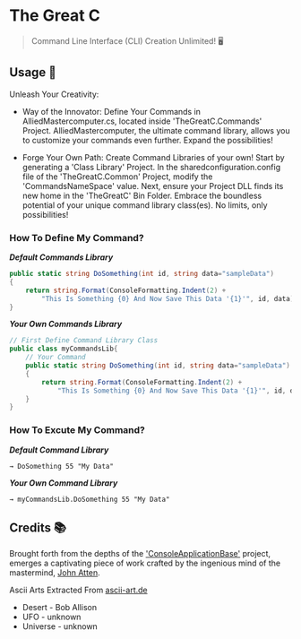 # The Great C
> Command Line Interface (CLI) Creation Unlimited! 🖥️

## Usage 🔮

Unleash Your Creativity:

* Way of the Innovator: Define Your Commands in AlliedMastercomputer.cs, located inside 'TheGreatC.Commands' Project. AlliedMastercomputer, the ultimate command library, allows you to customize your commands even further. Expand the possibilities!

* Forge Your Own Path: Create Command Libraries of your own! Start by generating a 'Class Library' Project. In the sharedconfiguration.config file of the 'TheGreatC.Common' Project, modify the 'CommandsNameSpace' value. Next, ensure your Project DLL finds its new home in the 'TheGreatC' Bin Folder. Embrace the boundless potential of your unique command library class(es). No limits, only possibilities!

### How To Define My Command?

***Default Commands Library***
</br>

```csharp
public static string DoSomething(int id, string data="sampleData")
{
    return string.Format(ConsoleFormatting.Indent(2) + 
        "This Is Something {0} And Now Save This Data '{1}'", id, data);
}
```

***Your Own Commands Library***
</br>

```csharp
// First Define Command Library Class
public class myCommandsLib{
    // Your Command
    public static string DoSomething(int id, string data="sampleData")
    {
        return string.Format(ConsoleFormatting.Indent(2) + 
            "This Is Something {0} And Now Save This Data '{1}'", id, data);
    }
}
```

### How To Excute My Command?

***Default Command Library***
```
→ DoSomething 55 "My Data"
```
***Your Own Command Library***
```
→ myCommandsLib.DoSomething 55 "My Data"
```

## Credits 📚
Brought forth from the depths of the ['ConsoleApplicationBase'](https://github.com/TypecastException/ConsoleApplicationBase) project, emerges a captivating piece of work crafted by the ingenious mind of the mastermind, [John Atten](https://github.com/TypecastException/).
</br>

Ascii Arts Extracted From [ascii-art.de](http://www.ascii-art.de/)
* Desert - Bob Allison
* UFO - unknown
* Universe - unknown
